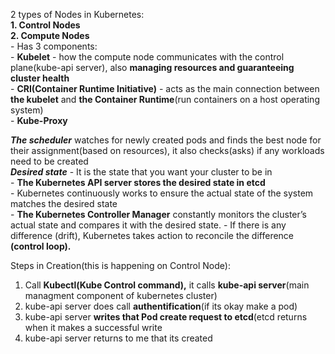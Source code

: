 2 types of Nodes in Kubernetes:  
**1. Control Nodes**  
**2. Compute Nodes**  
    - Has 3 components:  
      - **Kubelet** - how the compute node communicates with the control plane(kube-api server), also **managing resources and guaranteeing cluster health**  
      - **CRI(Container Runtime Initiative)** - acts as the main connection between **the kubelet** and **the Container Runtime**(run containers on a host operating system)   
      - **Kube-Proxy**  

***The scheduler*** watches for newly created pods and finds the best node for their assignment(based on resources), it also checks(asks) if any workloads need to be created    
***Desired state*** - It is the state that you want your cluster to be in  
      - **The Kubernetes API server stores the desired state in etcd**  
      - Kubernetes continuously works to ensure the actual state of the system matches the desired state  
      - **The Kubernetes Controller Manager** constantly monitors the cluster’s actual state and compares it with the desired state. 
      - If there is any difference (drift), Kubernetes takes action to reconcile the difference **(control loop).**  

Steps in Creation(this is happening on Control Node):  
1. Call **Kubectl(Kube Control command),** it calls **kube-api server**(main managment component of kubernetes cluster)  
2. kube-api server does call **authentification**(if its okay make a pod)  
3. kube-api server **writes that Pod create request to etcd**(etcd returns when it makes a successful write  
4. kube-api server returns to me that its created  
